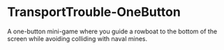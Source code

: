 # TransportTrouble-OneButton
 A one-button mini-game where you guide a rowboat to the bottom of the screen while avoiding colliding with naval mines.
